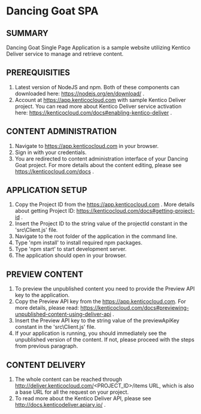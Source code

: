 # Dancing Goat SPA

## SUMMARY

Dancing Goat Single Page Application is a sample website utilizing Kentico Deliver service to manage and retrieve content.

## PREREQUISITIES

1. Latest version of NodeJS and npm. Both of these components can downloaded here: https://nodejs.org/en/download/ .
2. Account at https://app.kenticocloud.com with sample Kentico Deliver project. You can read more about Kentico Deliver service activation here: https://kenticocloud.com/docs#enabling-kentico-deliver .

## CONTENT ADMINISTRATION

1. Navigate to https://app.kenticocloud.com in your browser.
2. Sign in with your credentials.
3. You are redirected to content administration interface of your Dancing Goat project. For more details about the content editing, please see https://kenticocloud.com/docs .

## APPLICATION SETUP

1. Copy the Project ID from the https://app.kenticocloud.com . More details about getting Project ID: https://kenticocloud.com/docs#getting-project-id .
2. Insert the Project ID to the string value of the projectId constant in the 'src\Client.js' file. 
2. Navigate to the root folder of the application in the command line.
3. Type 'npm install' to install required npm packages.
4. Type 'npm start' to start development server.
5. The application should open in your browser.

## PREVIEW CONTENT

1. To preview the unpublished content you need to provide the Preview API key to the application.
2. Copy the Preview API key from the https://app.kenticocloud.com. For more details, please read: https://kenticocloud.com/docs#previewing-unpublished-content-using-deliver-api .
3. Insert the Preview API key to the string value of the previewApiKey constant in the 'src\Client.js' file.
4. If your application is running, you should immediately  see the unpublished version of the content. If not, please proceed with the steps from previous paragraph.

## CONTENT DELIVERY

1. The whole content can be reached through http://deliver.kenticocloud.com/<PROJECT_ID>/items URL, which is also a base URL for all the request on your project.
2. To read more about the Kentico Deliver API, please see http://docs.kenticodeliver.apiary.io/ .
